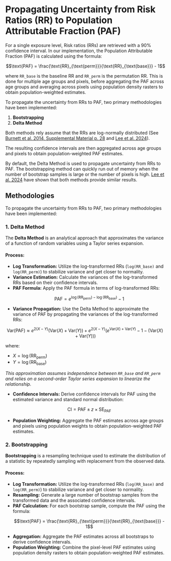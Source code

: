 # Propagating Uncertainty from Risk Ratios (RR) to Population Attributable Fraction (PAF)

For a single exposure level, Risk ratios (RRs) are retrieved with a 90% confidence interval. In our implementation, the Population Attributable Fraction (PAF) is calculated using the formula:

```math
\text{PAF} = \frac{\text{RR}_{\text{perm}}}{\text{RR}_{\text{base}}} - 1
```

where `RR_base` is the baseline RR and `RR_perm` is the permutation RR. This is done for multiple age groups and pixels, before aggregating the PAF across age groups and averaging across pixels using population density rasters to obtain population-weighted estimates.


To propagate the uncertainty from RRs to PAF, two primary methodologies have been implemented:

1. **Bootstrapping**
2. **Delta Method**


Both methods rely assume that the RRs are log-normally distributed (See [Burnett et al. 2014, Supplemental Material p. 28](https://pmc.ncbi.nlm.nih.gov/articles/PMC3984213/) and [Lee et al. 2024](https://pmc.ncbi.nlm.nih.gov/articles/PMC11471335/)).


The resulting confidence intervals are then aggregated across age groups and pixels to obtain population-weighted PAF estimates.


By default, the Delta Method is used to propagate uncertainty from RRs to PAF. The bootstrapping method can quickly run out of memory when the number of bootstrap samples is large or the number of pixels is high. [Lee et al. 2024](https://pmc.ncbi.nlm.nih.gov/articles/PMC11471335/) have shown that both methods provide similar results.


## Methodologies

To propagate the uncertainty from RRs to PAF, two primary methodologies have been implemented:

### 1. Delta Method

The **Delta Method** is an analytical approach that approximates the variance of a function of random variables using a Taylor series expansion.

#### Process:
- **Log Transformation:** Utilize the log-transformed RRs (`log(RR_base)` and `log(RR_perm)`) to stabilize variance and get closer to normality.
- **Variance Estimation:** Calculate the variances of the log-transformed RRs based on their confidence intervals.
- **PAF Formula:** Apply the PAF formula in terms of log-transformed RRs:
  ```math
  \text{PAF} = e^{\log(\text{RR}_{\text{perm}}) - \log(\text{RR}_{\text{base}})} - 1
  ```
- **Variance Propagation:** Use the Delta Method to approximate the variance of PAF by propagating the variances of the log-transformed RRs:

```math
\text{Var}(\text{PAF}) \approx e^{2(X - Y)} \left( \text{Var}(X) + \text{Var}(Y) \right) + e^{2(X - Y)} \left( e^{\text{Var}(X) + \text{Var}(Y)} - 1 - \left( \text{Var}(X) + \text{Var}(Y) \right) \right)
```

  where:
  - $X = \log(\text{RR}_{\text{perm}})$
  - $Y = \log(\text{RR}_{\text{base}})$

  
  *This approximation assumes independence between `RR_base` and `RR_perm` and relies on a second-order Taylor series expansion to linearize the relationship.*
  
- **Confidence Intervals:** Derive confidence intervals for PAF using the estimated variance and standard normal distribution:
  ```math
  \text{CI} = \text{PAF} \pm z \times \text{SE}_{\text{PAF}}
  ```
- **Population Weighting:** Aggregate the PAF estimates across age groups and pixels using population weights to obtain population-weighted PAF estimates.


### 2. Bootstrapping

**Bootstrapping** is a resampling technique used to estimate the distribution of a statistic by repeatedly sampling with replacement from the observed data.

#### Process:
- **Log Transformation:** Utilize the log-transformed RRs (`log(RR_base)` and `log(RR_perm)`) to stabilize variance and get closer to normality.
- **Resampling:** Generate a large number of bootstrap samples from the transformed data and the associated confidence intervals.
- **PAF Calculation:** For each bootstrap sample, compute the PAF using the formula:
  ```math
  \text{PAF} = \frac{\text{RR}_{\text{perm}}}{\text{RR}_{\text{base}}} - 1
  ```
- **Aggregation:** Aggregate the PAF estimates across all bootstraps to derive confidence intervals.
- **Population Weighting:** Combine the pixel-level PAF estimates using population density rasters to obtain population-weighted PAF estimates.

